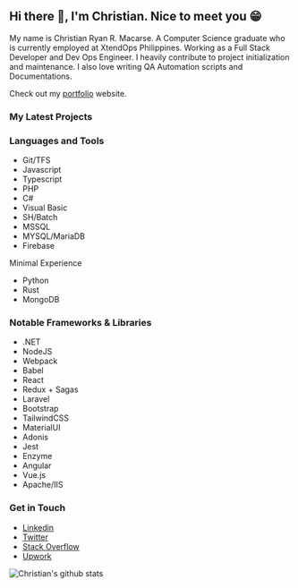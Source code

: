 ## Hi there 👋, I'm Christian. Nice to meet you 😁

My name is Christian Ryan R. Macarse. A Computer Science graduate who is currently employed at XtendOps Philippines. Working as a Full Stack Developer and Dev Ops Engineer. I heavily contribute to project initialization and maintenance. I also love writing QA Automation scripts and Documentations.

Check out my [portfolio](https://crrmacarse.github.io/) website.

### My Latest Projects

### Languages and Tools

* Git/TFS
* Javascript
* Typescript
* PHP
* C#
* Visual Basic
* SH/Batch
* MSSQL
* MYSQL/MariaDB
* Firebase

Minimal Experience

* Python
* Rust
* MongoDB

### Notable Frameworks & Libraries

* .NET
* NodeJS
* Webpack
* Babel
* React
* Redux + Sagas
* Laravel
* Bootstrap
* TailwindCSS
* MaterialUI
* Adonis
* Jest
* Enzyme
* Angular
* Vue.js
* Apache/IIS

### Get in Touch

* [Linkedin](https://www.linkedin.com/in/christian-ryan-r-macarse-692974166/)
* [Twitter](https://twitter.com/pablongbuhaymo)
* [Stack Overflow](https://stackoverflow.com/users/10030210/crrmacarse?tab=profile)
* [Upwork](https://www.upwork.com/freelancers/~0101c083bd752f8e51)

![Christian's github stats](https://github-readme-stats.vercel.app/api?username=crrmacarse&show_icons=true&count_private=true&theme=graywhite )
 

